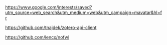 



https://www.google.com/interests/saved?utm_source=web_search&utm_medium=web&utm_campaign=mavatar&hl=fr


https://github.com/tnajdek/zotero-api-client



https://github.com/lencx/nofwl

